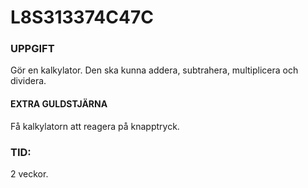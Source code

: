# L8S313374C47C

### UPPGIFT
Gör en kalkylator. Den ska kunna addera, subtrahera, multiplicera och dividera.

#### EXTRA GULDSTJÄRNA
Få kalkylatorn att reagera på knapptryck.

### TID:
2 veckor.
